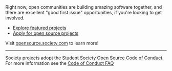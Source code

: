 ##

Right now, open communities are building amazing software together, and there are excellent "good first issue" opportunities, if you're looking to get involved.

* [Explore featured projects](https:// )
* [Apply for open source projects](https:// )

Visit [opensource.society.com](https:// ) to learn more!

----

Society projects adopt the [Student Society Open Source Code of Conduct](https:// ). For more information see the [Code of Conduct FAQ](https:// )
